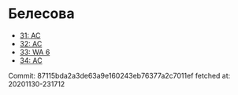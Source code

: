 # Белесова
- [31: AC](31.md)
- [32: AC](32.md)
- [33: WA 6](33.md)
- [34: AC](34.md)

Commit: 87115bda2a3de63a9e160243eb76377a2c7011ef
 fetched at: 20201130-231712
